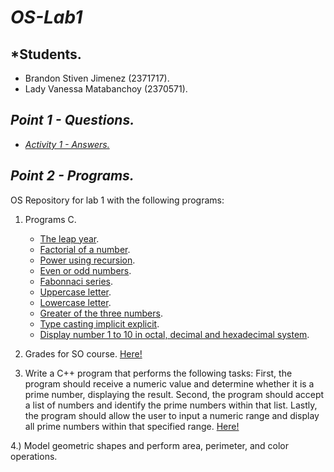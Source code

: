 # ***OS-Lab1***

## ***Students.**
- Brandon Stiven Jimenez (2371717).
- Lady Vanessa Matabanchoy (2370571).

## ***Point 1 - Questions.***

   - [_Activity 1 - Answers._](https://github.com/matabanchoylady543/OS-Lab1/blob/main/Point1.md)

## ***Point 2 - Programs.***

OS Repository for lab 1 with the following programs: 

1. Programs C.
   - [The leap year](https://github.com/matabanchoylady543/OS-Lab1/blob/main/year.c).
   - [Factorial of a number](https://github.com/matabanchoylady543/OS-Lab1/blob/main/factorial.c).
   - [Power using recursion](https://github.com/matabanchoylady543/OS-Lab1/blob/main/pow.c).
   - [Even or odd numbers](https://github.com/matabanchoylady543/OS-Lab1/blob/main/even_odd.c).
   - [Fabonnaci series](https://github.com/matabanchoylady543/OS-Lab1/blob/main/fibonacci.c).
   - [Uppercase letter](https://github.com/matabanchoylady543/OS-Lab1/blob/main/uppercase.c).
   - [Lowercase letter](https://github.com/matabanchoylady543/OS-Lab1/blob/main/lowercase.c).
   - [Greater of the three numbers](https://github.com/matabanchoylady543/OS-Lab1/blob/main/greater.c).
   - [Type casting implicit explicit](https://github.com/matabanchoylady543/OS-Lab1/blob/main/implicit_explicit.c).
   - [Display number 1 to 10 in octal, decimal and hexadecimal system](https://github.com/matabanchoylady543/OS-Lab1/blob/main/dec_octal_hex.c).


2. Grades for SO course. [Here!](https://github.com/matabanchoylady543/OS-Lab1/blob/main/point2_2.c)

3. Write a C++ program that performs the following tasks: First, the program should receive a numeric value and determine whether it is a prime number, displaying the result. Second, the program should accept a list of numbers and identify the prime numbers within that list. Lastly, the program should allow the user to input a numeric range and display all prime numbers within that specified range. [Here!](https://github.com/matabanchoylady543/OS-Lab1/blob/main/prime_number.cpp)

4.) Model geometric shapes and perform area, perimeter, and color operations.
